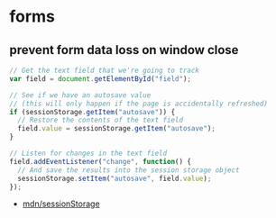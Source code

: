 # forms

## prevent form data loss on window close
```js
// Get the text field that we're going to track
var field = document.getElementById("field");

// See if we have an autosave value
// (this will only happen if the page is accidentally refreshed)
if (sessionStorage.getItem("autosave")) {
  // Restore the contents of the text field
  field.value = sessionStorage.getItem("autosave");
}

// Listen for changes in the text field
field.addEventListener("change", function() {
  // And save the results into the session storage object
  sessionStorage.setItem("autosave", field.value);
});
```
- [mdn/sessionStorage](https://developer.mozilla.org/en-US/docs/Web/API/Window/sessionStorage)
